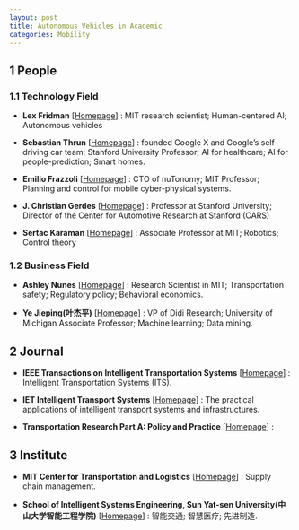 ```yaml
---
layout: post
title: Autonomous Vehicles in Academic
categories: Mobility
---
```


## 1 People

### 1.1 Technology Field

- **Lex Fridman** [[Homepage](https://lexfridman.com/)] : MIT research scientist; Human-centered AI; Autonomous vehicles

- **Sebastian Thrun** [[Homepage](http://robots.stanford.edu/index.html)] : founded Google X and Google’s self-driving car team; Stanford University Professor; AI for healthcare; AI for people-prediction; Smart homes.

- **Emilio Frazzoli** [[Homepage](https://ares.lids.mit.edu/)] : CTO of nuTonomy; MIT Professor; Planning and control for mobile cyber-physical systems.

- **J. Christian Gerdes** [[Homepage](https://ddl.stanford.edu/content/j-christian-gerdes)] : Professor at Stanford University; Director of the Center for Automotive Research at Stanford (CARS)

- **Sertac Karaman** [[Homepage](http://karaman.mit.edu/)] : Associate Professor at MIT; Robotics; Control theory

### 1.2 Business Field

- **Ashley Nunes** [[Homepage](http://www.ashley-nunes.com/about)] : Research Scientist in MIT; Transportation safety; Regulatory policy; Behavioral economics.

- **Ye Jieping(叶杰平)** [[Homepage](https://medicine.umich.edu/dept/dcmb/jieping-ye-phd#websites)] : VP of Didi Research; University of Michigan Associate Professor; Machine learning; Data mining.

## 2 Journal

- **IEEE Transactions on Intelligent Transportation Systems** [[Homepage](https://ieeexplore.ieee.org/xpl/RecentIssue.jsp?punumber=6979)] : Intelligent Transportation Systems (ITS).

- **IET Intelligent Transport Systems** [[Homepage](https://ieeexplore.ieee.org/xpl/RecentIssue.jsp?punumber=4149681)] : The practical applications of intelligent transport systems and infrastructures.

- **Transportation Research Part A: Policy and Practice** [[Homepage](https://www.journals.elsevier.com/transportation-research-part-a-policy-and-practice)] : 

## 3 Institute

- **MIT Center for Transportation and Logistics** [[Homepage](https://ctl.mit.edu/)] : Supply chain management.

- **School of Intelligent Systems Engineering, Sun Yat-sen University(中山大学智能工程学院)** [[Homepage](http://ise.sysu.edu.cn/)] : 智能交通; 智慧医疗; 先进制造.

